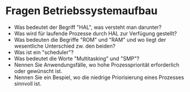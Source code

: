 # Fragen Betriebssystemaufbau

- Was bedeutet der Begriff "HAL", was versteht man darunter?
- Was wird für laufende Prozesse durch HAL zur Verfügung gestellt?
- Was bedeuten die Begriffe "ROM" und "RAM" und wo liegt der wesentliche Unterschied zw. den beiden?
- Was ist ein "scheduler"?
- Was bedeutet die Worte "Multitasking" und "SMP"?
- Nennen Sie Anwendungsfälle, wo hohe Prozesspriorität erforderlich oder gewünscht ist.
- Nennen Sie ein Bespiel, wo die niedrige Priorisierung eines Prozesses sinnvoll ist.

